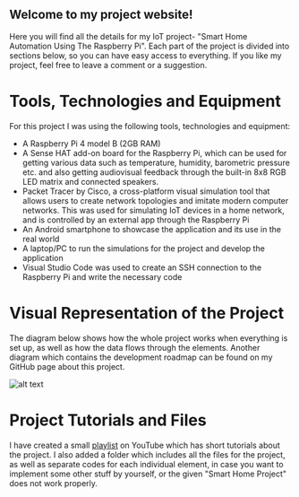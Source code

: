 ## Welcome to my project website!

Here you will find all the details for my IoT project- "Smart Home Automation Using The Raspberry Pi". Each part of the project is divided into sections below, so you can have easy access to everything. If you like my project, feel free to leave a comment or a suggestion.

# Tools, Technologies and Equipment
For this project I was using the following tools, technologies and equipment:

- A Raspberry Pi 4 model B (2GB RAM)
- A Sense HAT add-on board for the Raspberry Pi, which can be used for getting various data such as temperature, humidity, barometric pressure etc. and also getting audiovisual feedback through the built-in 8x8 RGB LED matrix and connected speakers.
- Packet Tracer by Cisco, a cross-platform visual simulation tool that allows users to create network topologies and imitate modern computer networks. This was used for simulating IoT devices in a home network, and is controlled by an external app through the Raspberry Pi
- An Android smartphone to showcase the application and its use in the real world
- A laptop/PC to run the simulations for the project and develop the application
- Visual Studio Code was used to create an SSH connection to the Raspberry Pi and write the necessary code

# Visual Representation of the Project
The diagram below shows how the whole project works when everything is set up, as well as how the data flows through the elements. Another diagram which contains the development roadmap can be found on my GitHub page about this project.

![alt text](https://github.com/NikolaAngelkovski/Smart-Home-Automation-Using-The-Raspberry-Pi/blob/gh-pages/Project%20overview%20diagram.png)

# Project Tutorials and Files
I have created a small [playlist](https://www.youtube.com/playlist?list=PLknVyGBYudWuT1P1lZ_0AwqsM6FiRtyYy) on YouTube which has short tutorials about the project. I also added a folder which includes all the files for the project, as well as separate codes for each individual element, in case you want to implement some other stuff by yourself, or the given "Smart Home Project" does not work properly.
